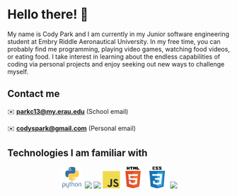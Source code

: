 # Hello there! 👋

My name is Cody Park and I am currently in my Junior software engineering student at Embry Riddle Aeronautical University.  In my free time, you can probably find me programming, playing video games, watching food videos, or eating food. I take interest in learning about the endless capabilities of coding via personal projects and enjoy seeking out new ways to challenge myself.

## Contact me
✉️ <b>parkc13@my.erau.edu</b> (School email)

✉️ <b>codyspark@gmail.com</b> (Personal email)

## Technologies I am familiar with
<p align="center">
  <span>
    <img src="https://raw.githubusercontent.com/devicons/devicon/master/icons/python/python-original-wordmark.svg" width="10%"/>
    <img src="https://upload.wikimedia.org/wikipedia/commons/1/18/C_Programming_Language.svg" width="8%"/>
    <img src="https://www.pinclipart.com/picdir/big/104-1040733_kotlin-java-programming-language-logo-clipart.png" width="18%"/>
    <img src="https://raw.githubusercontent.com/devicons/devicon/master/icons/javascript/javascript-original.svg" width="8%"/>
    <img src="https://raw.githubusercontent.com/devicons/devicon/master/icons/html5/html5-original-wordmark.svg" width="10%"/>
    <img src="https://raw.githubusercontent.com/devicons/devicon/master/icons/css3/css3-original-wordmark.svg" width="10%"/>
    <img src="https://upload.wikimedia.org/wikipedia/commons/d/d4/Kotlin_logo.svg" width="25%"/>
  </span>
</p>
